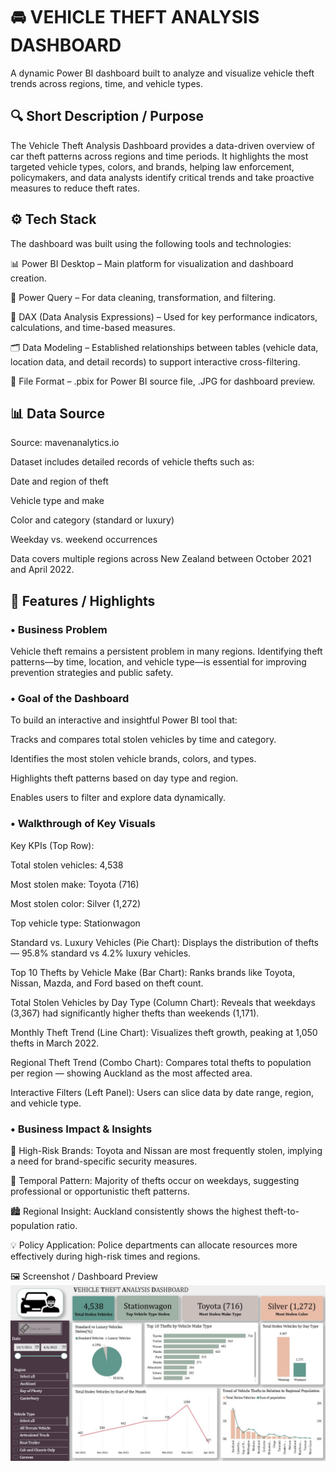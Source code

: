 # 🚘 VEHICLE THEFT ANALYSIS DASHBOARD

A dynamic Power BI dashboard built to analyze and visualize vehicle theft trends across regions, time, and vehicle types.

## 🔍 Short Description / Purpose

The Vehicle Theft Analysis Dashboard provides a data-driven overview of car theft patterns across regions and time periods. It highlights the most targeted vehicle types, colors, and brands, helping law enforcement, policymakers, and data analysts identify critical trends and take proactive measures to reduce theft rates.

## ⚙️ Tech Stack

The dashboard was built using the following tools and technologies:

📊 Power BI Desktop – Main platform for visualization and dashboard creation.

🧹 Power Query – For data cleaning, transformation, and filtering.

🧠 DAX (Data Analysis Expressions) – Used for key performance indicators, calculations, and time-based measures.

🗂️ Data Modeling – Established relationships between tables (vehicle data, location data, and detail records) to support interactive cross-filtering.

💾 File Format – .pbix for Power BI source file, .JPG for dashboard preview.

## 📊 Data Source

Source: mavenanalytics.io

Dataset includes detailed records of vehicle thefts such as:

Date and region of theft

Vehicle type and make

Color and category (standard or luxury)

Weekday vs. weekend occurrences

Data covers multiple regions across New Zealand between October 2021 and April 2022.

## 🌟 Features / Highlights
### • Business Problem

Vehicle theft remains a persistent problem in many regions. Identifying theft patterns—by time, location, and vehicle type—is essential for improving prevention strategies and public safety.

### • Goal of the Dashboard

To build an interactive and insightful Power BI tool that:

Tracks and compares total stolen vehicles by time and category.

Identifies the most stolen vehicle brands, colors, and types.

Highlights theft patterns based on day type and region.

Enables users to filter and explore data dynamically.

### • Walkthrough of Key Visuals

Key KPIs (Top Row):

Total stolen vehicles: 4,538

Most stolen make: Toyota (716)

Most stolen color: Silver (1,272)

Top vehicle type: Stationwagon

Standard vs. Luxury Vehicles (Pie Chart):
Displays the distribution of thefts — 95.8% standard vs 4.2% luxury vehicles.

Top 10 Thefts by Vehicle Make (Bar Chart):
Ranks brands like Toyota, Nissan, Mazda, and Ford based on theft count.

Total Stolen Vehicles by Day Type (Column Chart):
Reveals that weekdays (3,367) had significantly higher thefts than weekends (1,171).

Monthly Theft Trend (Line Chart):
Visualizes theft growth, peaking at 1,050 thefts in March 2022.

Regional Theft Trend (Combo Chart):
Compares total thefts to population per region — showing Auckland as the most affected area.

Interactive Filters (Left Panel):
Users can slice data by date range, region, and vehicle type.

### • Business Impact & Insights

🚗 High-Risk Brands: Toyota and Nissan are most frequently stolen, implying a need for brand-specific security measures.

📅 Temporal Pattern: Majority of thefts occur on weekdays, suggesting professional or opportunistic theft patterns.

🏙️ Regional Insight: Auckland consistently shows the highest theft-to-population ratio.

💡 Policy Application: Police departments can allocate resources more effectively during high-risk times and regions.

🖼️ Screenshot / Dashboard Preview
![Dashboard Preview](https://github.com/23Mahee/VEHICLE-THEFT-ANALYSIS/blob/main/Vehicle%20theft.JPG)

